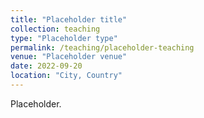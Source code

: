 ```yaml
---
title: "Placeholder title"
collection: teaching
type: "Placeholder type"
permalink: /teaching/placeholder-teaching
venue: "Placeholder venue"
date: 2022-09-20
location: "City, Country"
---
```


Placeholder.